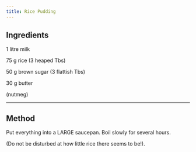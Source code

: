 ```yaml
---
title: Rice Pudding
---
```


## Ingredients

1 litre milk

75 g rice (3 heaped Tbs)

50 g brown sugar (3 flattish Tbs)

30 g butter

(nutmeg)


---

## Method

Put everything into a LARGE saucepan.   Boil slowly for several hours.

(Do not be disturbed at how little rice there seems to be!).

